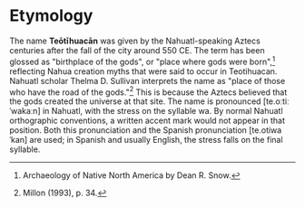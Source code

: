 ﻿# Etymology

The name **Teōtīhuacān** was given by the Nahuatl-speaking Aztecs centuries after the fall of the city around 550 CE. The term has been glossed as "birthplace of the gods", or "place where gods were born",[^10] reflecting Nahua creation myths that were said to occur in Teotihuacan. Nahuatl scholar Thelma D. Sullivan interprets the name as "place of those who have the road of the gods."[^11] This is because the Aztecs believed that the gods created the universe at that site. The name is pronounced [te.oːtiːˈwakaːn] in Nahuatl, with the stress on the syllable wa. By normal Nahuatl orthographic conventions, a written accent mark would not appear in that position. Both this pronunciation and the Spanish pronunciation [te.otiwaˈkan] are used; in Spanish and usually English, the stress falls on the final syllable.


[^10]: Archaeology of Native North America by Dean R. Snow.
[^11]: Millon (1993), p. 34.